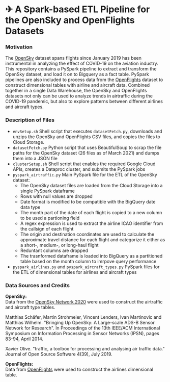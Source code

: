 # ✈ A Spark-based ETL Pipeline for the OpenSky and OpenFlights Datasets
### Motivation
The [OpenSky](https://zenodo.org/record/4601479#.YE9oqp30mUk) dataset spans flights since January 2019 has been instrumental in analyzing the effect of COVID-19 on the aviation industry. This repository contains a PySpark pipeline to extract and transform the OpenSky dataset, and load it on to Bigquery as a fact table. PySpark pipelines are also included to process data from the [OpenFlights](https://github.com/jpatokal/openflights) dataset to construct dimensional tables with airline and aircraft data. Combined together in a single Data Warehouse, the OpenSky and OpenFlights datasets not only can be used to analyze trends in airtraffic during the COVID-19 pandemic, but also to explore patterns between different airlines and aircraft types.
### Description of Files
- `envSetup.sh` Shell script that executes `datasetFetch.py`, downloads and unzips the OpenSky and OpenFlights CSV files, and copies the files to Cloud Storage.
- `datasetFetch.py` Python script that uses BeautifulSoup to scrap the file paths for the OpenSky dataset (26 files as of March 2021) and dumps them into a JSON file
- `clusterSetup.sh` Shell script that enables the required Google Cloud APIs, creates a Dataproc cluster, and submits the PySpark jobs
- `pyspark_airtraffic.py` Main PySpark file for the ETL of the OpenSky dataset:
  - The OpenSky dataset files are loaded from the Cloud Storage into a single PySpark dataframe
  - Rows with null values are dropped
  - Date format is modified to be compatible with the BigQuery date data type
  - The month part of the date of each flight is copied to a new column to be used a partioning field
  - A regex expression is used to extract the airline ICAO identifier from the callsign of each flight
  - The origin and destination coordinates are used to calculate the approximate travel distance for each flight and categorize it either as a short-, medium-, or long-haul flight
  - Reduntant columns are dropped
  - The trasnformed dataframe is loaded into BigQuery as a partitioned table based on the month column to imrpove query performance
- `pyspark_airlines.py` and `pyspark_aircraft_types.py` PySpark files for the ETL of dimensional tables for airlines and aircraft types
### Data Sources and Credits
<b>OpenSky:</b><br>
Data from the [OpenSky Network 2020](https://zenodo.org/record/4601479#.YE9oqp30mUk) were used to construct the airtraffic and aircraft type tables.

Matthias Schäfer, Martin Strohmeier, Vincent Lenders, Ivan Martinovic and Matthias Wilhelm.
"Bringing Up OpenSky: A Large-scale ADS-B Sensor Network for Research".
In Proceedings of the 13th IEEE/ACM International Symposium on Information Processing in Sensor Networks (IPSN), pages 83-94, April 2014.

Xavier Olive.
"traffic, a toolbox for processing and analysing air traffic data."
Journal of Open Source Software 4(39), July 2019.

<b>OpenFlights:</b><br>
Data from [OpenFlights](https://github.com/jpatokal/openflights) were used to construct the airlines dimensional table. 
